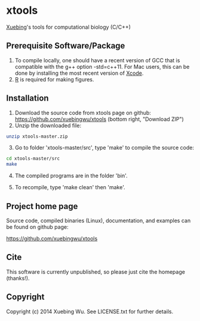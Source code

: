 # xtools

[Xuebing](http://www.mit.edu/~wuxbl)'s tools for computational biology (C/C++)


## Prerequisite Software/Package

1. To compile locally, one should have a recent version of GCC that is compatible with the g++ option -std=c++11. For Mac users, this can be done by installing the most recent version of [Xcode](https://developer.apple.com/xcode/downloads/).
2. [R](http://www.r-project.org/) is required for making figures.

## Installation
1. Download the source code from xtools page on github: https://github.com/xuebingwu/xtools (bottom right, "Download ZIP")
2. Unzip the downloaded file:

```sh
unzip xtools-master.zip
``` 

3. Go to folder 'xtools-master/src', type 'make' to compile the source code:

```sh
cd xtools-master/src
make 
``` 

4. The compiled programs are in the folder 'bin'.

5. To recompile, type 'make clean' then 'make'.


## Project home page

Source code, compiled binaries (Linux), documentation, and examples can be found on github page:

https://github.com/xuebingwu/xtools


## Cite

This software is currently unpublished, so please just cite the homepage (thanks!).

## Copyright

Copyright (c) 2014 Xuebing Wu. See LICENSE.txt for further details.
